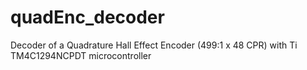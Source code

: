 # quadEnc_decoder
Decoder of a Quadrature Hall Effect Encoder (499:1 x 48 CPR) with Ti TM4C1294NCPDT microcontroller

